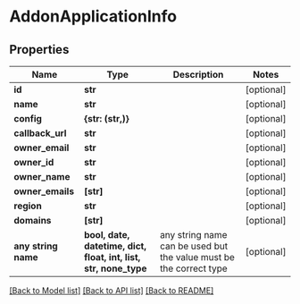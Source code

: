 # AddonApplicationInfo


## Properties
Name | Type | Description | Notes
------------ | ------------- | ------------- | -------------
**id** | **str** |  | [optional] 
**name** | **str** |  | [optional] 
**config** | **{str: (str,)}** |  | [optional] 
**callback_url** | **str** |  | [optional] 
**owner_email** | **str** |  | [optional] 
**owner_id** | **str** |  | [optional] 
**owner_name** | **str** |  | [optional] 
**owner_emails** | **[str]** |  | [optional] 
**region** | **str** |  | [optional] 
**domains** | **[str]** |  | [optional] 
**any string name** | **bool, date, datetime, dict, float, int, list, str, none_type** | any string name can be used but the value must be the correct type | [optional]

[[Back to Model list]](../README.md#documentation-for-models) [[Back to API list]](../README.md#documentation-for-api-endpoints) [[Back to README]](../README.md)


